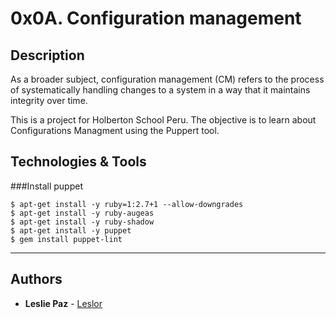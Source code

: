 # 0x0A. Configuration management

## Description
As a broader subject, configuration management (CM) refers to the process of systematically handling changes to a system in a way that it maintains integrity over time.

This is a project for Holberton School Peru. The objective is to learn about Configurations Managment using the Puppert tool.

## Technologies & Tools
###Install puppet

```
$ apt-get install -y ruby=1:2.7+1 --allow-downgrades
$ apt-get install -y ruby-augeas
$ apt-get install -y ruby-shadow
$ apt-get install -y puppet
$ gem install puppet-lint
```
---

## Authors
* **Leslie Paz** - [Leslor](https://github.com/Leslor)
